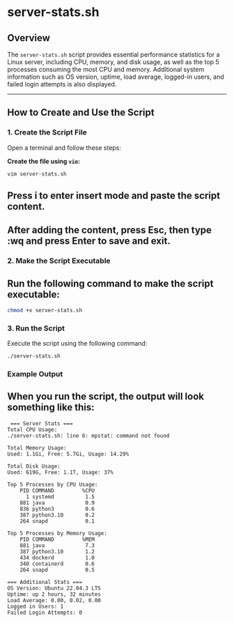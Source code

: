 # server-stats.sh

## Overview  

The `server-stats.sh` script provides essential performance statistics for a Linux server, including CPU, memory, and disk usage, as well as the top 5 processes consuming the most CPU and memory. Additional system information such as OS version, uptime, load average, logged-in users, and failed login attempts is also displayed.

---

## How to Create and Use the Script  

### 1. Create the Script File  
Open a terminal and follow these steps:  

**Create the file using `vim`:**  
   ```bash
   vim server-stats.sh
   ```
## Press i to enter insert mode and paste the script content.
## After adding the content, press Esc, then type :wq and press Enter to save and exit.

### 2. Make the Script Executable
## Run the following command to make the script executable:

```bash
chmod +x server-stats.sh
```
### 3. Run the Script
Execute the script using the following command:

```bash
./server-stats.sh
```
### Example Output
## When you run the script, the output will look something like this:

```
 === Server Stats ===
Total CPU Usage:
./server-stats.sh: line 6: mpstat: command not found

Total Memory Usage:
Used: 1.1Gi, Free: 5.7Gi, Usage: 14.29%

Total Disk Usage:
Used: 619G, Free: 1.1T, Usage: 37%

Top 5 Processes by CPU Usage:
    PID COMMAND         %CPU
      1 systemd          1.5
    881 java             0.9
    836 python3          0.6
    387 python3.10       0.2
    264 snapd            0.1

Top 5 Processes by Memory Usage:
    PID COMMAND         %MEM
    881 java             7.3
    387 python3.10       1.2
    434 dockerd          1.0
    340 containerd       0.6
    264 snapd            0.5

=== Additional Stats ===
OS Version: Ubuntu 22.04.3 LTS
Uptime: up 2 hours, 32 minutes
Load Average: 0.00, 0.02, 0.00
Logged in Users: 1
Failed Login Attempts: 0
```
